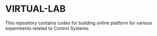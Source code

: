 # VIRTUAL-LAB
This repository contains codes for building online platform for various experiments related to Control Systems.
